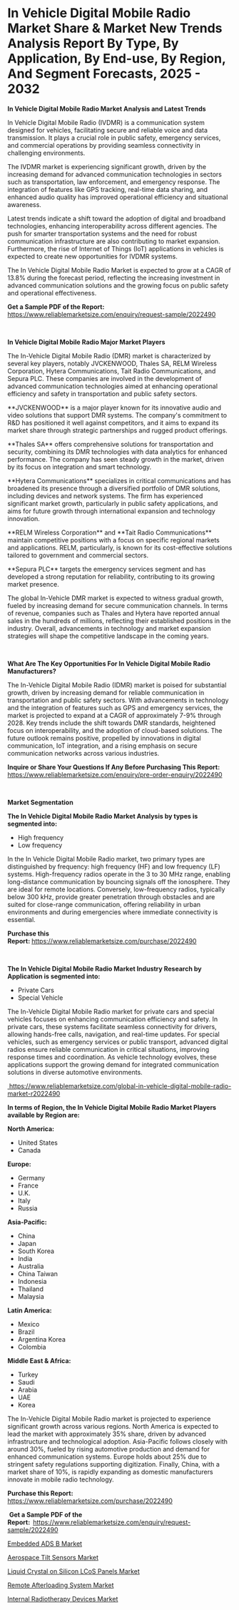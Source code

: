 <p><h1>In Vehicle Digital Mobile Radio Market Share & Market New Trends Analysis Report By Type, By Application, By End-use, By Region, And Segment Forecasts, 2025 - 2032</h1></p><p><strong>In Vehicle Digital Mobile Radio Market Analysis and Latest Trends</strong></p>
<p><p>In Vehicle Digital Mobile Radio (IVDMR) is a communication system designed for vehicles, facilitating secure and reliable voice and data transmission. It plays a crucial role in public safety, emergency services, and commercial operations by providing seamless connectivity in challenging environments.</p><p>The IVDMR market is experiencing significant growth, driven by the increasing demand for advanced communication technologies in sectors such as transportation, law enforcement, and emergency response. The integration of features like GPS tracking, real-time data sharing, and enhanced audio quality has improved operational efficiency and situational awareness.</p><p>Latest trends indicate a shift toward the adoption of digital and broadband technologies, enhancing interoperability across different agencies. The push for smarter transportation systems and the need for robust communication infrastructure are also contributing to market expansion. Furthermore, the rise of Internet of Things (IoT) applications in vehicles is expected to create new opportunities for IVDMR systems. </p><p>The In Vehicle Digital Mobile Radio Market is expected to grow at a CAGR of 13.8% during the forecast period, reflecting the increasing investment in advanced communication solutions and the growing focus on public safety and operational effectiveness.</p></p>
<p><strong>Get a Sample PDF of the Report:&nbsp;</strong> <a href="https://www.reliablemarketsize.com/enquiry/request-sample/2022490?utm_campaign=973&utm_medium=2&utm_source=Github&utm_content=ia&utm_term=29032025&utm_id=in-vehicle-digital-mobile-radio">https://www.reliablemarketsize.com/enquiry/request-sample/2022490</a></p>
<p>&nbsp;</p>
<p><strong>In Vehicle Digital Mobile Radio Major Market Players</strong></p>
<p><p>The In-Vehicle Digital Mobile Radio (DMR) market is characterized by several key players, notably JVCKENWOOD, Thales SA, RELM Wireless Corporation, Hytera Communications, Tait Radio Communications, and Sepura PLC. These companies are involved in the development of advanced communication technologies aimed at enhancing operational efficiency and safety in transportation and public safety sectors.</p><p>**JVCKENWOOD** is a major player known for its innovative audio and video solutions that support DMR systems. The company's commitment to R&D has positioned it well against competitors, and it aims to expand its market share through strategic partnerships and rugged product offerings. </p><p>**Thales SA** offers comprehensive solutions for transportation and security, combining its DMR technologies with data analytics for enhanced performance. The company has seen steady growth in the market, driven by its focus on integration and smart technology. </p><p>**Hytera Communications** specializes in critical communications and has broadened its presence through a diversified portfolio of DMR solutions, including devices and network systems. The firm has experienced significant market growth, particularly in public safety applications, and aims for future growth through international expansion and technology innovation.</p><p>**RELM Wireless Corporation** and **Tait Radio Communications** maintain competitive positions with a focus on specific regional markets and applications. RELM, particularly, is known for its cost-effective solutions tailored to government and commercial sectors. </p><p>**Sepura PLC** targets the emergency services segment and has developed a strong reputation for reliability, contributing to its growing market presence.</p><p>The global In-Vehicle DMR market is expected to witness gradual growth, fueled by increasing demand for secure communication channels. In terms of revenue, companies such as Thales and Hytera have reported annual sales in the hundreds of millions, reflecting their established positions in the industry. Overall, advancements in technology and market expansion strategies will shape the competitive landscape in the coming years.</p></p>
<p>&nbsp;</p>
<p><strong>What Are The Key Opportunities For In Vehicle Digital Mobile Radio Manufacturers?</strong></p>
<p><p>The In-Vehicle Digital Mobile Radio (IDMR) market is poised for substantial growth, driven by increasing demand for reliable communication in transportation and public safety sectors. With advancements in technology and the integration of features such as GPS and emergency services, the market is projected to expand at a CAGR of approximately 7-9% through 2028. Key trends include the shift towards DMR standards, heightened focus on interoperability, and the adoption of cloud-based solutions. The future outlook remains positive, propelled by innovations in digital communication, IoT integration, and a rising emphasis on secure communication networks across various industries.</p></p>
<p><strong>Inquire or Share Your Questions If Any Before Purchasing This Report:</strong> <a href="https://www.reliablemarketsize.com/enquiry/pre-order-enquiry/2022490?utm_campaign=973&utm_medium=2&utm_source=Github&utm_content=ia&utm_term=29032025&utm_id=in-vehicle-digital-mobile-radio">https://www.reliablemarketsize.com/enquiry/pre-order-enquiry/2022490</a></p>
<p>&nbsp;</p>
<p><strong>Market Segmentation</strong></p>
<p><strong>The In Vehicle Digital Mobile Radio Market Analysis by types is segmented into:</strong></p>
<p><ul><li>High frequency</li><li>Low frequency</li></ul></p>
<p><p>In the In Vehicle Digital Mobile Radio market, two primary types are distinguished by frequency: high frequency (HF) and low frequency (LF) systems. High-frequency radios operate in the 3 to 30 MHz range, enabling long-distance communication by bouncing signals off the ionosphere. They are ideal for remote locations. Conversely, low-frequency radios, typically below 300 kHz, provide greater penetration through obstacles and are suited for close-range communication, offering reliability in urban environments and during emergencies where immediate connectivity is essential.</p></p>
<p><strong>Purchase this Report:&nbsp;</strong><a href="https://www.reliablemarketsize.com/purchase/2022490?utm_campaign=973&utm_medium=2&utm_source=Github&utm_content=ia&utm_term=29032025&utm_id=in-vehicle-digital-mobile-radio">https://www.reliablemarketsize.com/purchase/2022490</a></p>
<p>&nbsp;</p>
<p><strong>The In Vehicle Digital Mobile Radio Market Industry Research by Application is segmented into:</strong></p>
<p><ul><li>Private Cars</li><li>Special Vehicle</li></ul></p>
<p><p>The In-Vehicle Digital Mobile Radio market for private cars and special vehicles focuses on enhancing communication efficiency and safety. In private cars, these systems facilitate seamless connectivity for drivers, allowing hands-free calls, navigation, and real-time updates. For special vehicles, such as emergency services or public transport, advanced digital radios ensure reliable communication in critical situations, improving response times and coordination. As vehicle technology evolves, these applications support the growing demand for integrated communication solutions in diverse automotive environments.</p></p>
<p><a href="https://www.reliablemarketsize.com/global-in-vehicle-digital-mobile-radio-market-r2022490?utm_campaign=973&utm_medium=2&utm_source=Github&utm_content=ia&utm_term=29032025&utm_id=in-vehicle-digital-mobile-radio">&nbsp;https://www.reliablemarketsize.com/global-in-vehicle-digital-mobile-radio-market-r2022490</a></p>
<p><strong>In terms of Region, the In Vehicle Digital Mobile Radio Market Players available by Region are:</strong></p>
<p>
    <p> <strong> North America: </strong>
        <ul>
            <li>United States</li>
            <li>Canada</li>
        </ul>
        </p> 
    <p> <strong> Europe: </strong>
        <ul>
            <li>Germany</li>
            <li>France</li>
            <li>U.K.</li>
            <li>Italy</li>
            <li>Russia</li>
        </ul>
        </p> 
    <p> <strong> Asia-Pacific: </strong>
        <ul>
            <li>China</li>
            <li>Japan</li>
            <li>South Korea</li>
            <li>India</li>
            <li>Australia</li>
            <li>China Taiwan</li>
            <li>Indonesia</li>
            <li>Thailand</li>
            <li>Malaysia</li>
        </ul>
        </p> 
    <p> <strong> Latin America: </strong>
        <ul>
            <li>Mexico</li>
            <li>Brazil</li>
            <li>Argentina Korea</li>
            <li>Colombia</li>
        </ul>
        </p> 
    <p> <strong> Middle East & Africa: </strong>
        <ul>
            <li>Turkey</li>
            <li>Saudi</li>
            <li>Arabia</li>
            <li>UAE</li>
            <li>Korea</li>
        </ul>
    </p>
    </p>
<p><p>The In-Vehicle Digital Mobile Radio market is projected to experience significant growth across various regions. North America is expected to lead the market with approximately 35% share, driven by advanced infrastructure and technological adoption. Asia-Pacific follows closely with around 30%, fueled by rising automotive production and demand for enhanced communication systems. Europe holds about 25% due to stringent safety regulations supporting digitization. Finally, China, with a market share of 10%, is rapidly expanding as domestic manufacturers innovate in mobile radio technology.</p></p>
<p><strong>Purchase this Report: </strong><a href="https://www.reliablemarketsize.com/purchase/2022490?utm_campaign=973&utm_medium=2&utm_source=Github&utm_content=ia&utm_term=29032025&utm_id=in-vehicle-digital-mobile-radio">https://www.reliablemarketsize.com/purchase/2022490</a></p>
<p>&nbsp;<strong>Get a Sample PDF of the Report:&nbsp;&nbsp;</strong><a href="https://www.reliablemarketsize.com/enquiry/request-sample/2022490?utm_campaign=973&utm_medium=2&utm_source=Github&utm_content=ia&utm_term=29032025&utm_id=in-vehicle-digital-mobile-radio">https://www.reliablemarketsize.com/enquiry/request-sample/2022490</a></p>
<p><strong></strong></p>
<p><p><a href="https://github.com/aslinalirey9/Market-Research-Report-List-1/blob/main/embedded-ads-b-market.md?utm_campaign=973&utm_medium=2&utm_source=Github&utm_content=ia&utm_term=29032025&utm_id=in-vehicle-digital-mobile-radio">Embedded ADS B Market</a></p><p><a href="https://github.com/ocambdidarhz/Market-Research-Report-List-1/blob/main/aerospace-tilt-sensors-market.md?utm_campaign=973&utm_medium=2&utm_source=Github&utm_content=ia&utm_term=29032025&utm_id=in-vehicle-digital-mobile-radio">Aerospace Tilt Sensors Market</a></p><p><a href="https://github.com/arifasabeygb/Market-Research-Report-List-1/blob/main/liquid-crystal-on-silicon-lcos-panels-market.md?utm_campaign=973&utm_medium=2&utm_source=Github&utm_content=ia&utm_term=29032025&utm_id=in-vehicle-digital-mobile-radio">Liquid Crystal on Silicon LCoS Panels Market</a></p><p><a href="https://github.com/ajegiobitsa/Market-Research-Report-List-1/blob/main/remote-afterloading-system-market.md?utm_campaign=973&utm_medium=2&utm_source=Github&utm_content=ia&utm_term=29032025&utm_id=in-vehicle-digital-mobile-radio">Remote Afterloading System Market</a></p><p><a href="https://github.com/oshodikurc/Market-Research-Report-List-1/blob/main/internal-radiotherapy-devices-market.md?utm_campaign=973&utm_medium=2&utm_source=Github&utm_content=ia&utm_term=29032025&utm_id=in-vehicle-digital-mobile-radio">Internal Radiotherapy Devices Market</a></p></p>